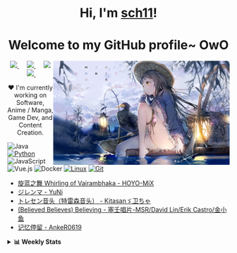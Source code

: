 <h1 align="center">Hi, I'm <a href="https://rssread.tk">sch11</a>!</h1>
<h1 align="center">Welcome to my GitHub profile~ OwO</h1>

<img align="right" width=400px alt="Unicorn" src="banner.png" /><p>

<p align="center">
    <a href= "banner,png,png" target="_blank" alt="WeChat" title="WeChat">
    <img src="https://img.icons8.com/ios-filled/50/000000/weixing.png" width="28px"/>
  </a>
  &emsp;
  <a href="https://rsshub.com" target="_blank" alt="Zhihu" title="Zhihu">
    <img src="https://img.icons8.com/material-two-tone/50/000000/zhihu.png" width="28px"/>
  </a>
  &emsp;
  <a href="https://rsshub.com" target="_blank" alt="Bilibili" title="Bilibili">
    <img src="https://user-images.githubusercontent.com/29084184/166415345-91925d37-c66f-448f-8d75-c8355fe0b692.png" width="30px"/>
  </a>
  &emsp;
  <a href="https://rsshub.com" target="_blank" alt="YouTube" title="YouTube">
    <img src="https://img.icons8.com/ios-filled/50/000000/youtube-play.png" width="30px"/>
  </a>
  &emsp;


<p align="center">❤ I'm currently working on Software, Anime / Manga, Game Dev, and Content Creation.</p>

<!--add most used language tags-->
![Java](https://img.shields.io/badge/-Java-007396?style=flat-square&logo=java&logoColor=ffffff)
[![Python](https://img.shields.io/badge/-Python-3776AB?style=flat-square&logo=python&logoColor=ffffff)](https://www.python.org/)
![JavaScript](https://img.shields.io/badge/JavaScript-F7DF1E?style=flat-square&logo=JavaScript&logoColor=ffffff)
![Vue.js](https://img.shields.io/badge/-Vue.js-4FC08D?style=flat-square&logo=Vue.js&logoColor=ffffff)
![Docker](https://img.shields.io/badge/Docker-2496ED?style=flat-square&logo=docker&logoColor=ffffff)
[![Linux](https://img.shields.io/badge/-Linux-333333?style=flat-square&logo=linux&logoColor=white)](https://www.linuxfoundation.org/)
[![Git](https://img.shields.io/badge/-Git-f05032?style=flat-square&logo=git&logoColor=white)](https://git-scm.com/)

<!--Latest Blog Posts-->
<!-- BLOG-POST-LIST:START -->
- [旋蓝之舞 Whirling of Vairambhaka - HOYO-MiX](https://music.163.com/#/song?id=2116865669)
- [ジレンマ - YuNi](https://music.163.com/#/song?id=1360967223)
- [トレセン音头（特雷森音头） - Kitasanゞ卫ちゃ](https://music.163.com/#/song?id=2101427581)
- [&lpar;Believed Believes&rpar; Believing - 塞壬唱片-MSR/David Lin/Erik Castro/金小鱼](https://music.163.com/#/song?id=2111780858)
- [记忆停留 - AnkeR0619](https://music.163.com/#/song?id=1840430546)
<!-- BLOG-POST-LIST:END -->

    
<details>
<summary> <b>📊 Weekly Stats</b> </summary><br>

<!--START_SECTION:waka-->

**🐱 My Github Data** 
<br>


**I'm a Night 🦉** 
  
</details>
